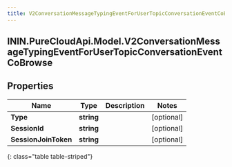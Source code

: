 ```yaml
---
title: V2ConversationMessageTypingEventForUserTopicConversationEventCoBrowse
---
```

## ININ.PureCloudApi.Model.V2ConversationMessageTypingEventForUserTopicConversationEventCoBrowse

## Properties

|Name | Type | Description | Notes|
|------------ | ------------- | ------------- | -------------|
| **Type** | **string** |  | [optional] |
| **SessionId** | **string** |  | [optional] |
| **SessionJoinToken** | **string** |  | [optional] |
{: class="table table-striped"}


